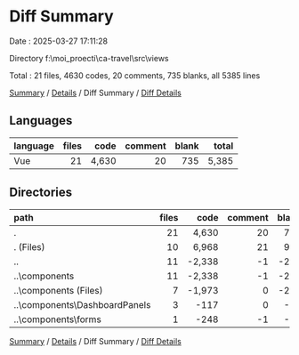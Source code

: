 # Diff Summary

Date : 2025-03-27 17:11:28

Directory f:\\moi_proecti\\ca-travel\\src\\views

Total : 21 files,  4630 codes, 20 comments, 735 blanks, all 5385 lines

[Summary](results.md) / [Details](details.md) / Diff Summary / [Diff Details](diff-details.md)

## Languages
| language | files | code | comment | blank | total |
| :--- | ---: | ---: | ---: | ---: | ---: |
| Vue | 21 | 4,630 | 20 | 735 | 5,385 |

## Directories
| path | files | code | comment | blank | total |
| :--- | ---: | ---: | ---: | ---: | ---: |
| . | 21 | 4,630 | 20 | 735 | 5,385 |
| . (Files) | 10 | 6,968 | 21 | 989 | 7,978 |
| .. | 11 | -2,338 | -1 | -254 | -2,593 |
| ..\\components | 11 | -2,338 | -1 | -254 | -2,593 |
| ..\\components (Files) | 7 | -1,973 | 0 | -206 | -2,179 |
| ..\\components\\DashboardPanels | 3 | -117 | 0 | -23 | -140 |
| ..\\components\\forms | 1 | -248 | -1 | -25 | -274 |

[Summary](results.md) / [Details](details.md) / Diff Summary / [Diff Details](diff-details.md)